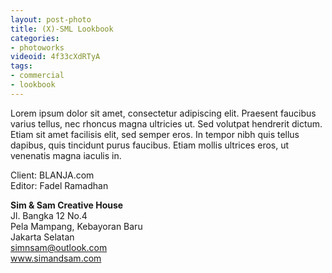 ```yaml
---
layout: post-photo
title: (X)-SML Lookbook
categories:
- photoworks
videoid: 4f33cXdRTyA
tags:
- commercial
- lookbook
---
```


Lorem ipsum dolor sit amet, consectetur adipiscing elit. Praesent faucibus varius tellus, nec rhoncus magna ultricies ut. Sed volutpat hendrerit dictum. Etiam sit amet facilisis elit, sed semper eros. In tempor nibh quis tellus dapibus, quis tincidunt purus faucibus. Etiam mollis ultrices eros, ut venenatis magna iaculis in.


Client: BLANJA.com<br/>
Editor: Fadel Ramadhan<br/>

**Sim & Sam Creative House**<br/>
Jl. Bangka 12 No.4<br/>
Pela Mampang, Kebayoran Baru<br/>
Jakarta Selatan<br/>
simnsam@outlook.com<br/>
www.simandsam.com<br/>
